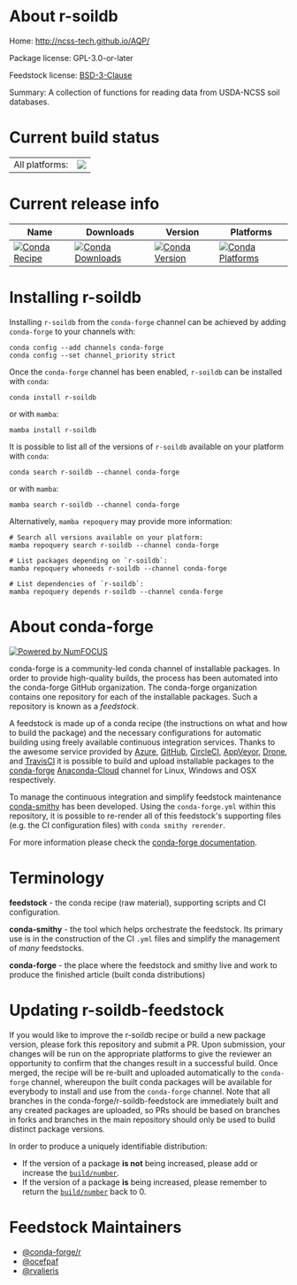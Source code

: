 About r-soildb
==============

Home: http://ncss-tech.github.io/AQP/

Package license: GPL-3.0-or-later

Feedstock license: [BSD-3-Clause](https://github.com/conda-forge/r-soildb-feedstock/blob/main/LICENSE.txt)

Summary: A collection of functions for reading data from USDA-NCSS soil databases.

Current build status
====================


<table><tr><td>All platforms:</td>
    <td>
      <a href="https://dev.azure.com/conda-forge/feedstock-builds/_build/latest?definitionId=1642&branchName=main">
        <img src="https://dev.azure.com/conda-forge/feedstock-builds/_apis/build/status/r-soildb-feedstock?branchName=main">
      </a>
    </td>
  </tr>
</table>

Current release info
====================

| Name | Downloads | Version | Platforms |
| --- | --- | --- | --- |
| [![Conda Recipe](https://img.shields.io/badge/recipe-r--soildb-green.svg)](https://anaconda.org/conda-forge/r-soildb) | [![Conda Downloads](https://img.shields.io/conda/dn/conda-forge/r-soildb.svg)](https://anaconda.org/conda-forge/r-soildb) | [![Conda Version](https://img.shields.io/conda/vn/conda-forge/r-soildb.svg)](https://anaconda.org/conda-forge/r-soildb) | [![Conda Platforms](https://img.shields.io/conda/pn/conda-forge/r-soildb.svg)](https://anaconda.org/conda-forge/r-soildb) |

Installing r-soildb
===================

Installing `r-soildb` from the `conda-forge` channel can be achieved by adding `conda-forge` to your channels with:

```
conda config --add channels conda-forge
conda config --set channel_priority strict
```

Once the `conda-forge` channel has been enabled, `r-soildb` can be installed with `conda`:

```
conda install r-soildb
```

or with `mamba`:

```
mamba install r-soildb
```

It is possible to list all of the versions of `r-soildb` available on your platform with `conda`:

```
conda search r-soildb --channel conda-forge
```

or with `mamba`:

```
mamba search r-soildb --channel conda-forge
```

Alternatively, `mamba repoquery` may provide more information:

```
# Search all versions available on your platform:
mamba repoquery search r-soildb --channel conda-forge

# List packages depending on `r-soildb`:
mamba repoquery whoneeds r-soildb --channel conda-forge

# List dependencies of `r-soildb`:
mamba repoquery depends r-soildb --channel conda-forge
```


About conda-forge
=================

[![Powered by
NumFOCUS](https://img.shields.io/badge/powered%20by-NumFOCUS-orange.svg?style=flat&colorA=E1523D&colorB=007D8A)](https://numfocus.org)

conda-forge is a community-led conda channel of installable packages.
In order to provide high-quality builds, the process has been automated into the
conda-forge GitHub organization. The conda-forge organization contains one repository
for each of the installable packages. Such a repository is known as a *feedstock*.

A feedstock is made up of a conda recipe (the instructions on what and how to build
the package) and the necessary configurations for automatic building using freely
available continuous integration services. Thanks to the awesome service provided by
[Azure](https://azure.microsoft.com/en-us/services/devops/), [GitHub](https://github.com/),
[CircleCI](https://circleci.com/), [AppVeyor](https://www.appveyor.com/),
[Drone](https://cloud.drone.io/welcome), and [TravisCI](https://travis-ci.com/)
it is possible to build and upload installable packages to the
[conda-forge](https://anaconda.org/conda-forge) [Anaconda-Cloud](https://anaconda.org/)
channel for Linux, Windows and OSX respectively.

To manage the continuous integration and simplify feedstock maintenance
[conda-smithy](https://github.com/conda-forge/conda-smithy) has been developed.
Using the ``conda-forge.yml`` within this repository, it is possible to re-render all of
this feedstock's supporting files (e.g. the CI configuration files) with ``conda smithy rerender``.

For more information please check the [conda-forge documentation](https://conda-forge.org/docs/).

Terminology
===========

**feedstock** - the conda recipe (raw material), supporting scripts and CI configuration.

**conda-smithy** - the tool which helps orchestrate the feedstock.
                   Its primary use is in the construction of the CI ``.yml`` files
                   and simplify the management of *many* feedstocks.

**conda-forge** - the place where the feedstock and smithy live and work to
                  produce the finished article (built conda distributions)


Updating r-soildb-feedstock
===========================

If you would like to improve the r-soildb recipe or build a new
package version, please fork this repository and submit a PR. Upon submission,
your changes will be run on the appropriate platforms to give the reviewer an
opportunity to confirm that the changes result in a successful build. Once
merged, the recipe will be re-built and uploaded automatically to the
`conda-forge` channel, whereupon the built conda packages will be available for
everybody to install and use from the `conda-forge` channel.
Note that all branches in the conda-forge/r-soildb-feedstock are
immediately built and any created packages are uploaded, so PRs should be based
on branches in forks and branches in the main repository should only be used to
build distinct package versions.

In order to produce a uniquely identifiable distribution:
 * If the version of a package **is not** being increased, please add or increase
   the [``build/number``](https://docs.conda.io/projects/conda-build/en/latest/resources/define-metadata.html#build-number-and-string).
 * If the version of a package **is** being increased, please remember to return
   the [``build/number``](https://docs.conda.io/projects/conda-build/en/latest/resources/define-metadata.html#build-number-and-string)
   back to 0.

Feedstock Maintainers
=====================

* [@conda-forge/r](https://github.com/conda-forge/r/)
* [@ocefpaf](https://github.com/ocefpaf/)
* [@rvalieris](https://github.com/rvalieris/)

